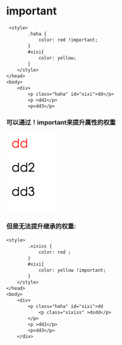 # important

```
 <style>
        .haha {
            color: red !important;
        }
        #xixi{
            color: yellow;
        }
    </style>
</head>
<body>
    <div>
        <p class="haha" id="xixi">dd</p>
        <p >dd2</p>
        <p>dd3</p>
```

### 可以通过！important来提升属性的权重

![](/assets/important.png)



### 但是无法提升继承的权重:

```
<style>
        .xixiss {
            color: red ;
        }
        #xixi{
            color: yellow !important;
        }
    </style>
</head>
<body>
    <div>
        <p class="haha" id="xixi">dd
            <p class="xixiss" >dsdd</p>
        </p>
        <p >dd2</p>
        <p>dd3</p>
    </div>
```




